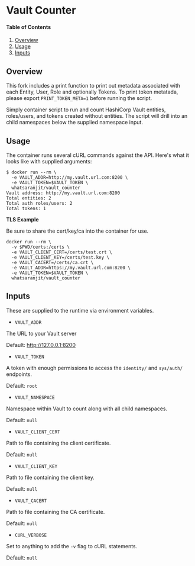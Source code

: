 # Vault Counter

#### Table of Contents

1. [Overview](#overview)
1. [Usage](#usage)
1. [Inputs](#inputs)

## Overview
This fork includes a print function to print out metadata associated with each Entity, User, Role and optionally Tokens.
To print token metatada, please export `PRINT_TOKEN_META=1` before running the script.

Simply container script to run and count HashiCorp Vault entities, roles/users, 
and tokens created without entities. The script will drill into an child 
namespaces below the supplied namespace input.

## Usage

The container runs several cURL commands against the API.  Here's what it looks 
like with supplied arguments:

```shell
$ docker run --rm \
  -e VAULT_ADDR=http://my.vault.url.com:8200 \
  -e VAULT_TOKEN=$VAULT_TOKEN \
  whatsaranjit/vault_counter
Vault address: http://my.vault.url.com:8200
Total entities: 2
Total auth roles/users: 2
Total tokens: 1
```

**TLS Example**

Be sure to share the cert/key/ca into the container for use.

```
docker run --rm \
  -v $PWD/certs:/certs \
  -e VAULT_CLIENT_CERT=/certs/test.crt \
  -e VAULT_CLIENT_KEY=/certs/test.key \
  -e VAULT_CACERT=/certs/ca.crt \
  -e VAULT_ADDR=https://my.vault.url.com:8200 \
  -e VAULT_TOKEN=$VAULT_TOKEN \
  whatsaranjit/vault_counter
```

## Inputs

These are supplied to the runtime via environment variables.

* `VAULT_ADDR`

The URL to your Vault server

Default: http://127.0.0.1:8200

* `VAULT_TOKEN`

A token with enough permissions to access the `identity/` and  `sys/auth/` 
endpoints.

Default: `root`

* `VAULT_NAMESPACE`

Namespace within Vault to count along with all child namespaces.

Default: `null`

* `VAULT_CLIENT_CERT`

Path to file containing the client certificate.

Default: `null`

* `VAULT_CLIENT_KEY`

Path to file containing the client key.

Default: `null`

* `VAULT_CACERT`

Path to file containing the CA certificate.

Default: `null`

* `CURL_VERBOSE`

Set to anything to add the `-v` flag to cURL statements.

Default: `null`
